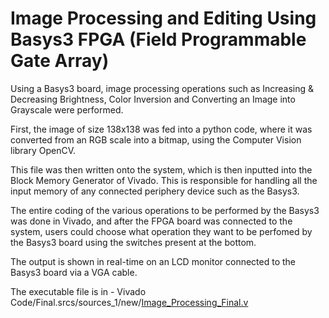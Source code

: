 # Image Processing and Editing Using Basys3 FPGA (Field Programmable Gate Array)

Using a Basys3 board, image processing operations such as Increasing & Decreasing Brightness, Color Inversion and Converting an Image into Grayscale were performed.

First, the image of size 138x138 was fed into a python code, where it was converted from an RGB scale into a bitmap, using the Computer Vision library OpenCV.

This file was then written onto the system, which is then inputted into the Block Memory Generator of Vivado. This is responsible for handling all the input memory of any connected periphery device such as the Basys3.

The entire coding of the various operations to be performed by the Basys3 was done in Vivado, and after the FPGA board was connected to the system, users could choose what operation they want to be perfomed by the Basys3 board using the switches present at the bottom.

The output is shown in real-time on an LCD monitor connected to the Basys3 board via a VGA cable.

The executable file is in - Vivado Code/Final.srcs/sources_1/new/[Image_Processing_Final.v](https://github.com/AgastyaDeshraju/ImageProcessingAndEditingUsingBasys3/blob/main/Vivado%20Code/Final.srcs/sources_1/new/Image_Processing_Final.v)



